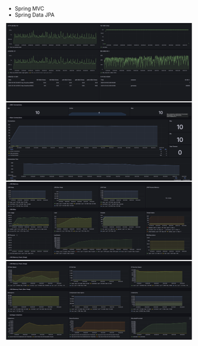 - Spring MVC
- Spring Data JPA

![latency.png](img/latency.png)
![db.png](img/db.png)
![cpu.png](img/cpu.png)
![memory.png](img/memory.png)